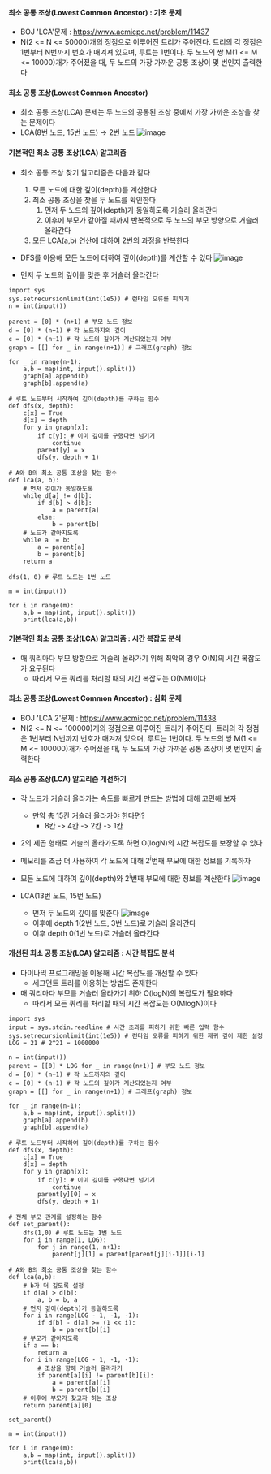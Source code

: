 #### 최소 공통 조상(Lowest Common Ancestor) : 기초 문제
- BOJ 'LCA'문제 : https://www.acmicpc.net/problem/11437
- N(2 <= N <= 50000)개의 정점으로 이루어진 트리가 주어진다. 트리의 각 정점은 1번부터 N번까지 번호가 매겨져 있으며, 
루트는 1번이다. 두 노드의 쌍 M(1 <= M <= 10000)개가 주어졌을 때, 두 노드의 가장 가까운 공통 조상이 몇 번인지 출력한다

#### 최소 공통 조상(Lowest Common Ancestor) 
- 최소 공통 조상(LCA) 문제는 두 노드의 공통된 조상 중에서 가장 가까운 조상을 찾는 문제이다
- LCA(8번 노드, 15번 노드) -> 2번 노드
![image](https://user-images.githubusercontent.com/67304980/131327206-667dc87c-0689-4b71-8e0a-d7a722c5b3b9.png)

#### 기본적인 최소 공통 조상(LCA) 알고리즘
- 최소 공통 조상 찾기 알고리즘은 다음과 같다
  1. 모든 노드에 대한 깊이(depth)를 계산한다
  2. 최소 공통 조상을 찾을 두 노드를 확인한다
      1. 먼저 두 노드의 깊이(depth)가 동일하도록 거슬러 올라간다
      2. 이후에 부모가 같아질 때까지 반복적으로 두 노드의 부모 방향으로 거슬러 올라간다
  3. 모든 LCA(a,b) 연산에 대하여 2번의 과정을 반복한다

- DFS를 이용해 모든 노드에 대하여 깊이(depth)를 계산할 수 있다
![image](https://user-images.githubusercontent.com/67304980/131327582-1fa39646-f7c2-4154-9f01-31d9705a18d9.png)
- 먼저 두 노드의 깊이를 맞춘 후 거슬러 올라간다

```
import sys
sys.setrecursionlimit(int(1e5)) # 런타임 오류를 피하기
n = int(input())

parent = [0] * (n+1) # 부모 노드 정보
d = [0] * (n+1) # 각 노드까지의 깊이
c = [0] * (n+1) # 각 노드의 깊이가 계산되었는지 여부
graph = [[] for _ in range(n+1)] # 그래프(graph) 정보

for _ in range(n-1):
    a,b = map(int, input().split())
    graph[a].append(b)
    graph[b].append(a)
    
# 루트 노드부터 시작하여 깊이(depth)를 구하는 함수
def dfs(x, depth):
    c[x] = True
    d[x] = depth
    for y in graph[x]:
        if c[y]: # 이미 깊이를 구했다면 넘기기
            continue
        parent[y] = x
        dfs(y, depth + 1)

# A와 B의 최소 공통 조상을 찾는 함수
def lca(a, b):
    # 먼저 깊이가 동일하도록
    while d[a] != d[b]:
        if d[b] > d[b]:
            a = parent[a]
        else:
            b = parent[b]
    # 노드가 같아지도록
    while a != b:
        a = parent[a]
        b = parent[b]
    return a

dfs(1, 0) # 루트 노드는 1번 노드

m = int(input())

for i in range(m):
    a,b = map(int, input().split())
    print(lca(a,b))
```

#### 기본적인 최소 공통 조상(LCA) 알고리즘 : 시간 복잡도 분석
- 매 쿼리마다 부모 방향으로 거슬러 올라가기 위해 최악의 경우 O(N)의 시간 복잡도가 요구된다
  - 따라서 모든 쿼리를 처리할 때의 시간 복잡도는 O(NM)이다

#### 최소 공통 조상(Lowest Common Ancestor) : 심화 문제
- BOJ 'LCA 2'문제 : https://www.acmicpc.net/problem/11438
- N(2 <= N <= 100000)개의 정점으로 이루어진 트리가 주어진다. 트리의 각 정점은 1번부터 N번까지 번호가 매겨져 있으며,
루트는 1번이다. 두 노드의 쌍 M(1 <= M <= 100000)개가 주어졌을 때, 두 노드의 가장 가까운 공통 조상이 몇 번인지 출력한다

#### 최소 공통 조상(LCA) 알고리즘 개선하기
- 각 노드가 거슬러 올라가는 속도를 빠르게 만드는 방법에 대해 고민해 보자
  - 만약 총 15칸 거슬러 올라가야 한다면?
    - 8칸 -> 4칸 -> 2칸 -> 1칸
- 2의 제곱 형태로 거슬러 올라가도록 하면 O(logN)의 시간 복잡도를 보장할 수 있다
- 메모리를 조금 더 사용하여 각 노드에 대해 2<sup>i</sup>번째 부모에 대한 정보를 기록하자

- 모든 노드에 대하여 깊이(depth)와 2<sup>i</sup>번째 부모에 대한 정보를 계산한다
![image](https://user-images.githubusercontent.com/67304980/131329218-6b607d99-2233-4cc2-bd7d-c7733a210a0f.png)
                              
- LCA(13번 노드, 15번 노드)
  - 먼저 두 노드의 깊이를 맞춘다
![image](https://user-images.githubusercontent.com/67304980/131329386-05561ae3-bf17-4d65-b725-2916d99fafa7.png)
  - 이후에 depth 1(2번 노드, 3번 노드)로 거슬러 올라간다
  - 이후 depth 0(1번 노드)로 거슬러 올라간다

#### 개선된 최소 공통 조상(LCA) 알고리즘 : 시간 복잡도 분석
- 다이나믹 프로그래밍을 이용해 시간 복잡도를 개선할 수 있다
  - 세그먼트 트리를 이용하는 방법도 존재한다
- 매 쿼리마다 부모를 거슬러 올라가기 위하 O(logN)의 복잡도가 필요하다
  - 따라서 모든 쿼리를 처리할 때의 시간 복잡도는 O(MlogN)이다

```
import sys
input = sys.stdin.readline # 시간 초과를 피하기 위한 빠른 입력 함수
sys.setrecursionlimit(int(1e5)) # 런타임 오류를 피하기 위한 재귀 깊이 제한 설정
LOG = 21 # 2^21 = 1000000

n = int(input())
parent = [[0] * LOG for _ in range(n+1)] # 부모 노드 정보
d = [0] * (n+1) # 각 노드까지의 깊이
c = [0] * (n+1) # 각 노드의 깊이가 계산되었는지 여부
graph = [[] for _ in range(n+1)] # 그래프(graph) 정보

for _ in range(n-1):
    a,b = map(int, input().split())
    graph[a].append(b)
    graph[b].append(a)

# 루트 노드부터 시작하여 깊이(depth)를 구하는 함수
def dfs(x, depth):
    c[x] = True
    d[x] = depth
    for y in graph[x]:
        if c[y]: # 이미 깊이를 구했다면 넘기기
            continue
        parent[y][0] = x
        dfs(y, depth + 1)

# 전체 부모 관계를 설정하는 함수
def set_parent():
    dfs(1,0) # 루트 노드는 1번 노드
    for i in range(1, LOG):
        for j in range(1, n+1):
            parent[j][1] = parent[parent[j][i-1]][i-1]
            
# A와 B의 최소 공통 조상을 찾는 함수
def lca(a,b):
    # b가 더 깊도록 설정
    if d[a] > d[b]:
        a, b = b, a
    # 먼저 깊이(depth)가 동일하도록
    for i in range(LOG - 1, -1, -1):
        if d[b] - d[a] >= (1 << i):
            b = parent[b][i]
    # 부모가 같아지도록
    if a == b:
        return a
    for i in range(LOG - 1, -1, -1):
        # 조상을 향해 거슬러 올라가기
        if parent[a][i] != parent[b][i]:    
            a = parent[a][i]
            b = parent[b][i]
    # 이후에 부모가 찾고자 하는 조상
    return parent[a][0]

set_parent()

m = int(input())

for i in range(m):
    a,b = map(int, input().split())
    print(lca(a,b))
```














